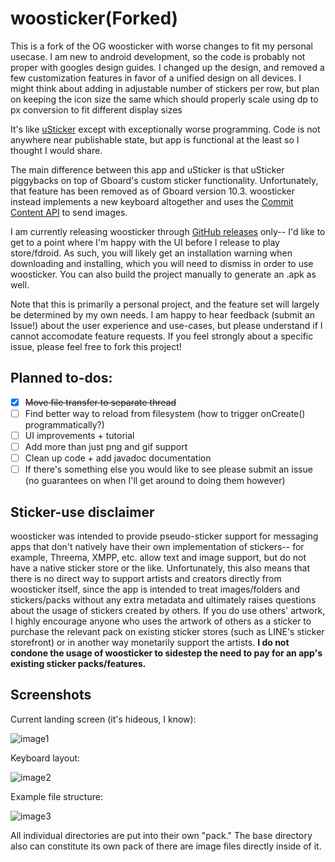 # woosticker(Forked)

This is a fork of the OG woosticker with worse changes to fit my personal usecase. I am new to android development, so the code is probably not proper with googles design guides. I changed up the design, and removed a few customization features in favor of a unified design on all devices. I might think about adding in adjustable number of stickers per row, but plan on keeping the icon size the same which should properly scale using dp to px conversion to fit different display sizes

It's like [uSticker](https://github.com/apsun/uSticker) except with exceptionally worse programming. Code is not anywhere near publishable state, but app is functional at the least so I thought I would share.

The main difference between this app and uSticker is that uSticker piggybacks on top of Gboard's custom sticker functionality. Unfortunately, that feature has been removed as of Gboard version 10.3. woosticker instead implements a new keyboard altogether and uses the [Commit Content API](https://developer.android.com/guide/topics/text/image-keyboard) to send images.

I am currently releasing woosticker through [GitHub releases](https://github.com/rzhou1999/woosticker/releases) only-- I'd like to get to a point where I'm happy with the UI before I release to play store/fdroid. As such, you will likely get an installation warning when downloading and installing, which you will need to dismiss in order to use woosticker. You can also build the project manually to generate an .apk as well.

Note that this is primarily a personal project, and the feature set will largely be determined by my own needs. I am happy to hear feedback (submit an Issue!) about the user experience and use-cases, but please understand if I cannot accomodate feature requests. If you feel strongly about a specific issue, please feel free to fork this project!

## Planned to-dos:

* [x] ~~Move file transfer to separate thread~~
* [ ] Find better way to reload from filesystem (how to trigger onCreate() programmatically?)
* [ ] UI improvements + tutorial
* [ ] Add more than just png and gif support
* [ ] Clean up code + add javadoc documentation
* [ ] If there's something else you would like to see please submit an issue (no guarantees on when I'll get around to doing them however)

## Sticker-use disclaimer

woosticker was intended to provide pseudo-sticker support for messaging apps that don't natively have their own implementation of stickers-- for example, Threema, XMPP, etc. allow text and image support, but do not have a native sticker store or the like. Unfortunately, this also means that there is no direct way to support artists and creators directly from woosticker itself, since the app is intended to treat images/folders and stickers/packs without any extra metadata and ultimately raises questions about the usage of stickers created by others. If you do use others' artwork, I highly encourage anyone who uses the artwork of others as a sticker to purchase the relevant pack on existing sticker stores (such as LINE's sticker storefront) or in another way monetarily support the artists. **I do not condone the usage of woosticker to sidestep the need to pay for an app's existing sticker packs/features.**

## Screenshots

Current landing screen (it's hideous, I know):

![image1](https://raw.githubusercontent.com/ChristianVaughn/woosticker/main/screenshots/1.png)

Keyboard layout:

![image2](https://raw.githubusercontent.com/ChristianVaughn/woosticker/main/screenshots/2.png)

Example file structure:

![image3](https://raw.githubusercontent.com/ChristianVaughn/woosticker/main/screenshots/3.png)

All individual directories are put into their own "pack." The base directory also can constitute its own pack of there are image files directly inside of it.
